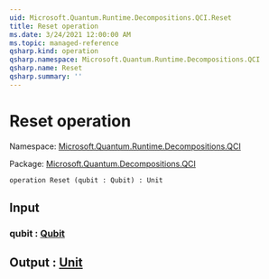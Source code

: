 ```yaml
---
uid: Microsoft.Quantum.Runtime.Decompositions.QCI.Reset
title: Reset operation
ms.date: 3/24/2021 12:00:00 AM
ms.topic: managed-reference
qsharp.kind: operation
qsharp.namespace: Microsoft.Quantum.Runtime.Decompositions.QCI
qsharp.name: Reset
qsharp.summary: ''
---
```


# Reset operation

Namespace: [Microsoft.Quantum.Runtime.Decompositions.QCI](xref:Microsoft.Quantum.Runtime.Decompositions.QCI)

Package: [Microsoft.Quantum.Decompositions.QCI](https://nuget.org/packages/Microsoft.Quantum.Decompositions.QCI)




```qsharp
operation Reset (qubit : Qubit) : Unit
```


## Input

### qubit : [Qubit](xref:microsoft.quantum.lang-ref.qubit)





## Output : [Unit](xref:microsoft.quantum.lang-ref.unit)

